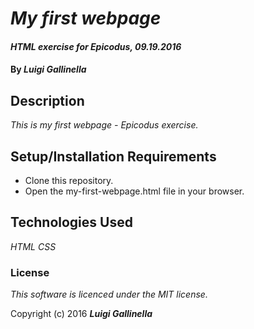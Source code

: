 # _My first webpage_

#### _HTML exercise for Epicodus, 09.19.2016_

#### By _**Luigi Gallinella**_

## Description

_This is my first webpage - Epicodus exercise._

## Setup/Installation Requirements

* Clone this repository.
* Open the my-first-webpage.html file in your browser.

## Technologies Used

_HTML_
_CSS_

### License

*This software is licenced under the MIT license.*

Copyright (c) 2016 **_Luigi Gallinella_**
